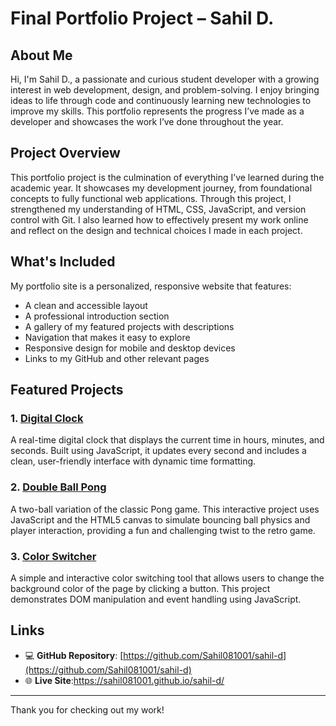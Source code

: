 # Final Portfolio Project – Sahil D.

## About Me

Hi, I'm Sahil D., a passionate and curious student developer with a growing interest in web development, design, and problem-solving. I enjoy bringing ideas to life through code and continuously learning new technologies to improve my skills. This portfolio represents the progress I’ve made as a developer and showcases the work I’ve done throughout the year.

## Project Overview

This portfolio project is the culmination of everything I’ve learned during the academic year. It showcases my development journey, from foundational concepts to fully functional web applications. Through this project, I strengthened my understanding of HTML, CSS, JavaScript, and version control with Git. I also learned how to effectively present my work online and reflect on the design and technical choices I made in each project.

## What's Included

My portfolio site is a personalized, responsive website that features:

- A clean and accessible layout
- A professional introduction section
- A gallery of my featured projects with descriptions
- Navigation that makes it easy to explore
- Responsive design for mobile and desktop devices
- Links to my GitHub and other relevant pages

## Featured Projects

### 1. [**Digital Clock**](https://codepen.io/SahilD111/pen/bNdNPwW)
A real-time digital clock that displays the current time in hours, minutes, and seconds. Built using JavaScript, it updates every second and includes a clean, user-friendly interface with dynamic time formatting.

### 2. [**Double Ball Pong**](https://codepen.io/SahilD111/pen/RNPNzKr)
A two-ball variation of the classic Pong game. This interactive project uses JavaScript and the HTML5 canvas to simulate bouncing ball physics and player interaction, providing a fun and challenging twist to the retro game.

### 3. [**Color Switcher**](https://codepen.io/SahilD111/pen/RNwBjBV)
A simple and interactive color switching tool that allows users to change the background color of the page by clicking a button. This project demonstrates DOM manipulation and event handling using JavaScript.

## Links

- 💻 **GitHub Repository**: [https://github.com/Sahil081001/sahil-d](https://github.com/Sahil081001/sahil-d)
- 🌐 **Live Site**:https://sahil081001.github.io/sahil-d/

---

Thank you for checking out my work!

